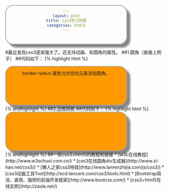 ```yaml
---
layout: post
title: css3学习历程
categories: html5
---
```


#最近发现css3逐渐强大了。还支持动画、和圆角的属性。
##1.圆角（直接上例子）
##代码如下：
{% highlight html %}
<html>
<head>
<style> 
div
{
text-align:center;
border:2px solid #a1a1a1;
padding:10px 40px; 
background:#dddddd;
width:350px;
border-radius:25px;
-moz-border-radius:25px; /* 老的 Firefox */
}
</style>
</head>
<body>

<div>border-radius 属性允许您向元素添加圆角。</div>

</body>
</html>
{% endhighlight %}
##2.边框阴影
##代码如下：
{% highlight html %}
<html>
<head>
<style> 
div
{
width:300px;
height:100px;
background-color:#ff9900;
-moz-box-shadow: 10px 10px 5px #888888; /* 老的 Firefox */
box-shadow: 10px 10px 5px #888888;
}
</style>
</head>
<body>

<div></div>

</body>
</html>
{% endhighlight %}
##一些css3+html5的教程和链接
* [w3c在线教程](http://www.w3school.com.cn/)
* [css3在线圆角div生成器](http://www.zi-han.net/css3/)
* [懒人之家css3特效](http://www.lanrenzhijia.com/js/css3/)
* [css3动画工具Tool](http://ecd.tencent.com/css3/tools.html)
* [Bootstrap简洁、直观、强悍的前端开发框架](http://www.bootcss.com/)
* [css3+html5在线实例](http://zaole.net/)
